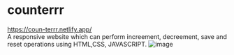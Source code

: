 # counterrr
https://coun-terrr.netlify.app/ </br>
A responsive website which can perform increement, decreement, save and reset operations using HTML,CSS, JAVASCRIPT.
![image](https://user-images.githubusercontent.com/82604413/166067218-cbd2bded-d46e-43f4-abcc-be9d774c0bdf.png)

